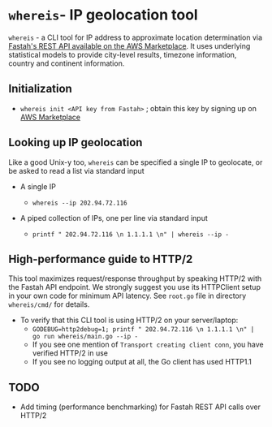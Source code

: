 # `whereis`- IP geolocation tool

`whereis` - a CLI tool for IP address to approximate location determination via [Fastah's REST API available on the AWS Marketplace](https://aws.amazon.com/marketplace/pp/B084VR96P3). It uses underlying statistical models to provide city-level results, timezone information, country and continent information. 

## Initialization

* `whereis init <API key from Fastah>` ; obtain this key by signing up on [AWS Marketplace](https://aws.amazon.com/marketplace/pp/B084VR96P3)

## Looking up IP geolocation

Like a good Unix-y too, `whereis` can be specified a single IP to geolocate, or be asked to read a list via standard input

* A single IP
  * `whereis --ip 202.94.72.116`

* A piped collection of IPs, one per line via standard input
  * `printf " 202.94.72.116 \n 1.1.1.1 \n" | whereis --ip -`

## High-performance guide to HTTP/2

This tool maximizes request/response throughput by speaking HTTP/2 with the Fastah API endpoint. We strongly suggest you use its HTTPClient setup in your own code for minimum API latency. See `root.go` file in directory `whereis/cmd/` for details. 

* To verify that this CLI tool is using HTTP/2 on your server/laptop:
  * `GODEBUG=http2debug=1; printf " 202.94.72.116 \n 1.1.1.1 \n" | go run whereis/main.go --ip -`
  * If you see one mention of `Transport creating client conn`, you have verified HTTP/2 in use
  * If you see no logging output at all, the Go client has used HTTP1.1

## TODO

* Add timing (performance benchmarking) for Fastah REST API calls over HTTP/2
